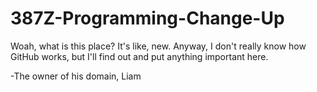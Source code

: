 # 387Z-Programming-Change-Up
Woah, what is this place? It's like, new.
Anyway, I don't really know how GitHub works, but I'll find out and put anything important here.

-The owner of his domain, Liam
